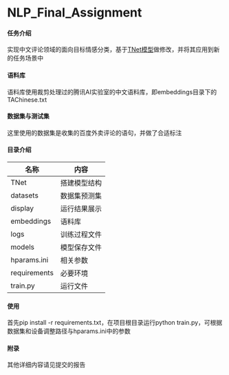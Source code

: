 # NLP_Final_Assignment

#### 任务介绍

实现中文评论领域的面向目标情感分类，基于[TNet模型](https://www.aclweb.org/anthology/P18-1087/)做修改，并将其应用到新的任务场景中

#### 语料库

语料库使用裁剪处理过的腾讯AI实验室的中文语料库，即embeddings目录下的TAChinese.txt

#### 数据集与测试集

这里使用的数据集是收集的百度外卖评论的语句，并做了合适标注

#### 目录介绍

| 名称         | 内容         |
| ------------ | ------------ |
| TNet         | 搭建模型结构 |
| datasets     | 数据集预测集 |
| display      | 运行结果展示 |
| embeddings   | 语料库       |
| logs         | 训练过程文件 |
| models       | 模型保存文件 |
| hparams.ini  | 相关参数     |
| requirements | 必要环境     |
| train.py     | 运行文件     |

#### 使用

首先pip install -r requirements.txt，在项目根目录运行python train.py，可根据数据集和设备调整路径与hparams.ini中的参数

#### 附录

其他详细内容请见提交的报告